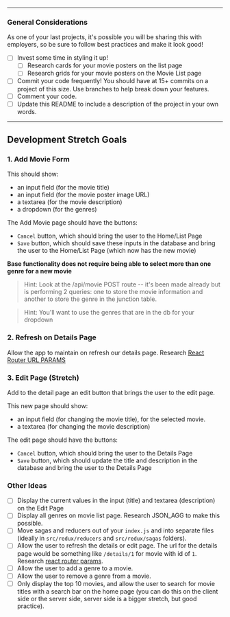 <!-- # React-Redux with Redux-Sagas

This week you have two separate parts to work on:

1. Adding features to an existing Movie App with React-Redux and Redux-Sagas
2. Practicing SQL

Be sure to do both parts!

---

## Add the Detail View to our Movie App

For this weekend challenge you'll be expanding on a movie management application! We're already able to see movies that exist in our DB. We'll need to be able to see detailed view for each individual movie, including all genres associated with that movie. This is a very common pattern, to go from a list to showing more information about a single item.

## Database Setup

1. Create a database named `saga_movies_weekend`
2. Run the queries from `database.sql` on the `saga_movies_weekend` database

## Install Dependencies

1. `npm install`
2. `npm run server`
3. `npm run client`

## Notes -->

<!-- ### Table Relationships

Genres can be applied to many different movies. Movies can have multiple genres. This is Many-to-Many! Junction Table time!

We've given you the database complete with a junction table and data for `movies_genres`. -->
<!--
### Movie Poster Images

We've added some movie posters in the `public/images` folder, and the database is set up to use them. If you want your own posters, you'll want to add the files there!

--- -->

<!-- ## Feature List

> NOTE: Start by taking inventory of the existing code. Part of the work for setting up sagas has been done for you. -->

<!-- ### Home / List Page -->

<!-- This view is completed already! It displays all of the movies in the movie database.

-   TODO: When a movie poster is clicked, a user should be brought to the `/details` view for that movie. -->

<!-- ### Details Page -->

<!-- This should show all details **including ALL genres** for the selected movie, including title, description, and the image, too! Use Sagas and Redux to handle these requests and data. -->

<!-- -   TODO: The details page should have a `Back to List` button, which should bring the user to the Home/List Page -->

<!-- > Base functionality does not require the movie details to load correctly after refresh of the browser. -->
<!--
> Hint : You can make a GET request for a specific movie. Remember `req.params` and `:id`? -->

---

### General Considerations

As one of your last projects, it's possible you will be sharing this with employers, so be sure to follow best practices and make it look good!

-   [ ] Invest some time in styling it up!
    -   [ ] Research cards for your movie posters on the list page
    -   [ ] Research grids for your movie posters on the Movie List page
-   [ ] Commit your code frequently! You should have at 15+ commits on a project of this size. Use branches to help break down your features.
-   [ ] Comment your code.
-   [ ] Update this README to include a description of the project in your own words.

---

## Development Stretch Goals

### 1. Add Movie Form

This should show:

-   an input field (for the movie title)
-   an input field (for the movie poster image URL)
-   a textarea (for the movie description)
-   a dropdown (for the genres)

The Add Movie page should have the buttons:

-   `Cancel` button, which should bring the user to the Home/List Page
-   `Save` button, which should save these inputs in the database and bring the user to the Home/List Page (which now has the new movie)

**Base functionality does not require being able to select more than one genre for a new movie**

> Hint: Look at the /api/movie POST route -- it's been made already but is performing 2 queries: one to store the movie information and another to store the genre in the junction table.

> Hint: You'll want to use the genres that are in the db for your dropdown

### 2. Refresh on Details Page

Allow the app to maintain on refresh our details page.
Research [React Router URL PARAMS](https://reactrouter.com/web/example/url-params)

### 3. Edit Page (Stretch)

Add to the detail page an edit button that brings the user to the edit page.

This new page should show:

-   an input field (for changing the movie title), for the selected movie.
-   a textarea (for changing the movie description)

The edit page should have the buttons:

-   `Cancel` button, which should bring the user to the Details Page
-   `Save` button, which should update the title and description in the database and bring the user to the Details Page

### Other Ideas

-   [ ] Display the current values in the input (title) and textarea (description) on the Edit Page
-   [ ] Display all genres on movie list page. Research JSON_AGG to make this possible.
-   [ ] Move sagas and reducers out of your `index.js` and into separate files (ideally in `src/redux/reducers` and `src/redux/sagas` folders).
-   [ ] Allow the user to refresh the details or edit page. The url for the details page would be something like `/details/1` for movie with id of `1`. Research [react router params](https://reacttraining.com/react-router/web/example/url-params).
-   [ ] Allow the user to add a genre to a movie.
-   [ ] Allow the user to remove a genre from a movie.
-   [ ] Only display the top 10 movies, and allow the user to search for movie titles with a search bar on the home page (you can do this on the client side or the server side, server side is a bigger stretch, but good practice).
